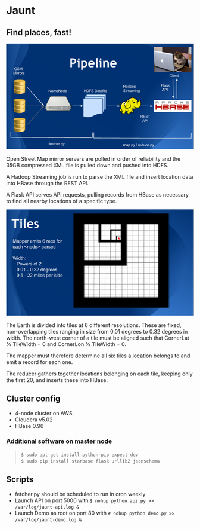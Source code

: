 # Jaunt

## Find places, fast!

![alt text](images/pipeline.png "Jaunt Pipeline")

Open Street Map mirror servers are polled in order of reliability and
the 35GB compressed XML file is pulled down and pushed into HDFS.

A Hadoop Streaming job is run to parse the XML file and insert location
data into HBase through the REST API. 

A Flask API serves API requests, pulling records from HBase as necessary
to find all nearby locations of a specific type.

![alt text](images/tiles.png "Jaunt Map Tiling")

The Earth is divided into tiles at 6 different resolutions. These are 
fixed, non-overlapping tiles ranging in size from 0.01 degrees to 0.32
degrees in width. The north-west corner of a tile must be aligned such
that CornerLat % TileWidth = 0 and CornerLon % TileWidth = 0.

The mapper must therefore determine all six tiles a location belongs to
and emit a record for each one. 

The reducer gathers together locations belonging on each tile, keeping
only the first 20, and inserts these into HBase.

## Cluster config

* 4-node cluster on AWS
* Cloudera v5.02
* HBase 0.96

### Additional software on master node

> `$ sudo apt-get install python-pip expect-dev`  
> `$ sudo pip install starbase flask urllib2 jsonschema`

## Scripts

* fetcher.py should be scheduled to run in cron weekly
* Launch API  on port 5000 with `$ nohup python api.py >> /var/log/jaunt-api.log &`
* Launch Demo as root on port 80  with `# nohup python demo.py >> /var/log/jaunt-demo.log &`
